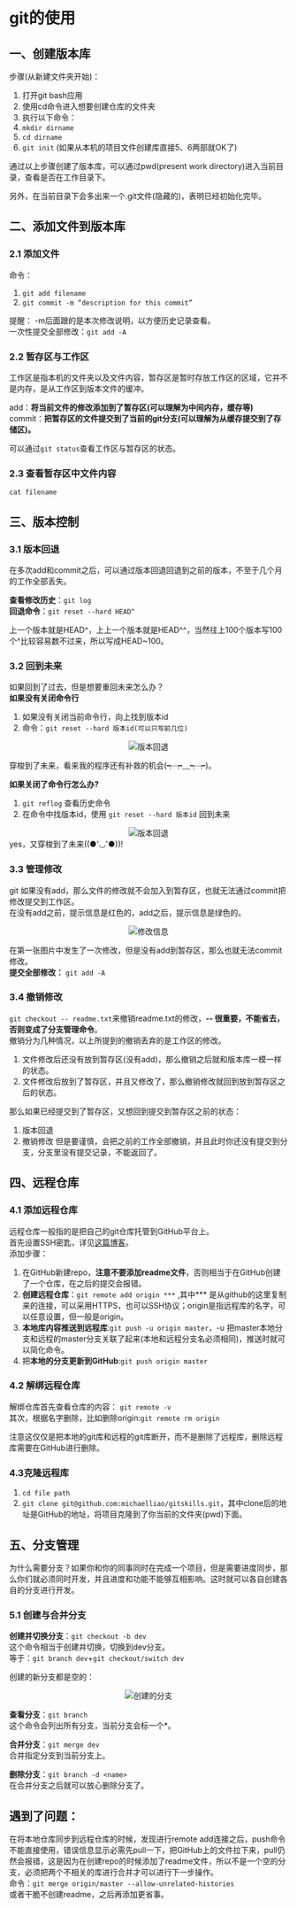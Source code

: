 # git的使用  
## 一、创建版本库
步骤(从新建文件夹开始)：
1. 打开git bash应用
2. 使用cd命令进入想要创建仓库的文件夹
3. 执行以下命令：
4. `mkdir dirname`
5. `cd dirname`
6. `git init` (如果从本机的项目文件创建库直接5、6两部就OK了)

通过以上步骤创建了版本库，可以通过pwd(present work directory)进入当前目录，查看是否在工作目录下。  

另外，在当前目录下会多出来一个.git文件(隐藏的)，表明已经初始化完毕。

## 二、添加文件到版本库
### 2.1 添加文件
命令：
1. `git add filename`
2. `git commit -m “description for this commit”`  

提醒： -m后面跟的是本次修改说明，以方便历史记录查看。  
一次性提交全部修改：`git add -A`

### 2.2 暂存区与工作区
工作区是指本机的文件夹以及文件内容，暂存区是暂时存放工作区的区域，它并不是内存，是从工作区到版本文件的缓冲。  

add：**将当前文件的修改添加到了暂存区(可以理解为中间内存，缓存等)**  
commit：**把暂存区的文件提交到了当前的git分支(可以理解为从缓存提交到了存储区)。**

可以通过`git status`查看工作区与暂存区的状态。  

### 2.3 查看暂存区中文件内容
`cat filename`  

## 三、版本控制
### 3.1 版本回退
在多次add和commit之后，可以通过版本回退回退到之前的版本，不至于几个月的工作全部丢失。  

**查看修改历史**：`git log`  
**回退命令**：`git reset --hard HEAD^`  

上一个版本就是HEAD^，上上一个版本就是HEAD^^，当然往上100个版本写100个^比较容易数不过来，所以写成HEAD~100。  

### 3.2 回到未来
如果回到了过去，但是想要重回未来怎么办？  
**如果没有关闭命令行**  
1. 如果没有关闭当前命令行，向上找到版本id
2. 命令：`git reset --hard 版本id(可以只写前几位)`

<div align="center">
    <img src="https://github.com/xuehao-in-studing/git_learn/assets/102791379/fd4cacf5-8695-4b63-9a9d-934489595863" alt="版本回退">
</div>  

穿梭到了未来，看来我的程序还有补救的机会(┭┮﹏┭┮)。

**如果关闭了命令行怎么办?**  
1. `git reflog` 查看历史命令
2. 在命令中找版本id，使用 `git reset --hard 版本id` 回到未来

<div align="center">
    <img src="https://github.com/xuehao-in-studing/git_learn/assets/102791379/0bae8859-e0fd-4f96-a8a9-950cd5dd8ca8#pic_center" alt="版本回退">
</div>  
yes，又穿梭到了未来((●'◡'●))!


### 3.3 管理修改
git 如果没有add，那么文件的修改就不会加入到暂存区，也就无法通过commit把修改提交到工作区。  
在没有add之前，提示信息是红色的，add之后，提示信息是绿色的。    
<div align="center">
    <img src="https://github.com/xuehao-in-studing/git_learn/assets/102791379/5f790bf3-0def-488c-831c-820bc2b4a54b" alt="修改信息">
</div>  

在第一张图片中发生了一次修改，但是没有add到暂存区，那么也就无法commit修改。  
**提交全部修改：** `git add -A`

### 3.4 撤销修改
`git checkout -- readme.txt`来撤销readme.txt的修改，**-- 很重要，不能省去，否则变成了分支管理命令**。  
撤销分为几种情况，以上所提到的撤销丢弃的是工作区的修改。  
1. 文件修改后还没有放到暂存区(没有add)，那么撤销之后就和版本库一模一样的状态。
2. 文件修改后放到了暂存区，并且又修改了，那么撤销修改就回到放到暂存区之后的状态。  

那么如果已经提交到了暂存区，又想回到提交到暂存区之前的状态：
1. 版本回退
2. 撤销修改
但是要谨慎，会把之前的工作全部撤销，并且此时你还没有提交到分支，分支里没有提交记录，不能返回了。



## 四、远程仓库
### 4.1 添加远程仓库
远程仓库一般指的是把自己的git仓库托管到GitHub平台上。  
首先设置SSH密匙，详见[这篇博客](https://blog.csdn.net/nofaliure/article/details/132018287?spm=1001.2014.3001.5501)。  
添加步骤：
1. 在GitHub新建repo，**注意不要添加readme文件**，否则相当于在GitHub创建了一个仓库，在之后的提交会报错。
2. **创建远程仓库**：`git remote add origin ***` ,其中*** 是从github的这里复制来的连接，可以采用HTTPS，也可以SSH协议；origin是指远程库的名字，可以任意设置，但一般是origin。
3. **本地库内容推送到远程库**:`git push -u origin master`，-u 把master本地分支和远程的master分支关联了起来(本地和远程分支名必须相同)，推送时就可以简化命令。
4. 把**本地的分支更新到GitHub**:`git push origin master`

### 4.2 解绑远程仓库
解绑仓库首先查看仓库的内容：
`git remote -v`  
其次，根据名字删除，比如删除origin:`git remote rm origin`  

注意这仅仅是把本地的git库和远程的git库断开，而不是删除了远程库，删除远程库需要在GitHub进行删除。

### 4.3克隆远程库
1. `cd file path`
2. `git clone git@github.com:michaelliao/gitskills.git`，其中clone后的地址是GitHub的地址，将项目克隆到了你当前的文件夹(pwd)下面。

## 五、分支管理
为什么需要分支？如果你和你的同事同时在完成一个项目，但是需要进度同步，那么你们就必须同时开发，并且进度和功能不能够互相影响。这时就可以各自创建各自的分支进行开发。
### 5.1 创建与合并分支
**创建并切换分支**：`git checkout -b dev`   
这个命令相当于创建并切换，切换到dev分支。  
等于：`git branch dev`+`git checkout/switch dev`  

创建的新分支都是空的：  
<div align="center">
    <img src="https://github.com/xuehao-in-studing/learngit/assets/102791379/3b044ba1-27eb-4778-b22a-67eb4898de75" alt="创建的分支">
</div>  

**查看分支**：`git branch`  
这个命令会列出所有分支，当前分支会标一个*。  

**合并分支**：`git merge dev`  
合并指定分支到当前分支上。

**删除分支**：`git branch -d <name>`  
在合并分支之后就可以放心删除分支了。



## 遇到了问题：
在将本地仓库同步到远程仓库的时候，发现进行remote add连接之后，push命令不能直接使用，错误信息显示必需先pull一下，把GitHub上的文件拉下来，pull仍然会报错，这是因为在创建repo的时候添加了readme文件，所以不是一个空的分支，必须把两个不相关的库进行合并才可以进行下一步操作。  
命令：`git merge origin/master --allow-unrelated-histories`  
或者干脆不创建readme，之后再添加更省事。
